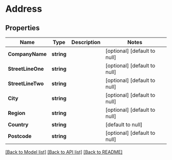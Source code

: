 # Address

## Properties
Name | Type | Description | Notes
------------ | ------------- | ------------- | -------------
**CompanyName** | **string** |  | [optional] [default to null]
**StreetLineOne** | **string** |  | [optional] [default to null]
**StreetLineTwo** | **string** |  | [optional] [default to null]
**City** | **string** |  | [optional] [default to null]
**Region** | **string** |  | [optional] [default to null]
**Country** | **string** |  | [default to null]
**Postcode** | **string** |  | [optional] [default to null]

[[Back to Model list]](../README.md#documentation-for-models) [[Back to API list]](../README.md#documentation-for-api-endpoints) [[Back to README]](../README.md)


